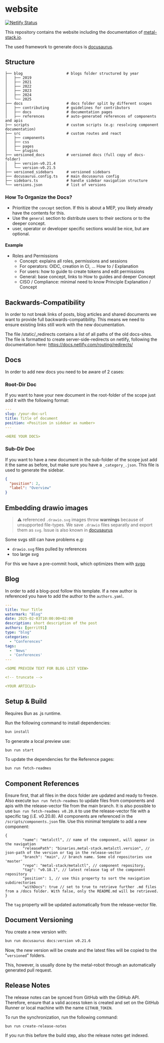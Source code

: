# website

[![Netlify Status](https://api.netlify.com/api/v1/badges/f42ce2b4-45f8-4a11-9555-5a25f7a5e2aa/deploy-status)](https://app.netlify.com/projects/docs-new/deploys)

This repository contains the website including the documentation of [metal-stack.io](https://metal-stack.io).

The used framework to generate docs is [docusaurus](https://docusaurus.io).

## Structure

```plain
├── blog                    # blogs folder structured by year
│   ├── 2019
│   ├── 2021
│   ├── 2022
│   ├── 2023
│   ├── 2024
│   └── 2025
├── docs                    # docs folder split by different scopes
│   ├── contributing        # guidelines for contributors
│   ├── docs                # documentation pages
│   ├── references          # auto-generated references of components and apis
├── scripts                 # custom scripts (e.g: resolving component documentation)
├── src                     # custom routes and react
│   ├── components
│   ├── css
│   ├── pages
│   └── plugins
├── versioned_docs          # versioned docs (full copy of docs-folder)
│   ├── version-v0.21.4
│   └── version-v0.21.5
├── versioned_sidebars      # versioned sidebars
├── docusaurus.config.ts    # main docusaurus config
├── sidebars.ts             # handle sidebar navigation structure
└── versions.json           # list of versions
```

### How To Organize the Docs?

- Prioritize the `concept` section. If this is about a MEP, you likely already have the contents for this.
- Use the `general` section to distribute users to their sections or to the deeper concept.
- user, operator or developer specific sections would be nice, but are optional.

#### Example

- Roles and Permissions
  - Concept: explains all roles, permissions and sessions
  - For operators: OIDC, creation in CI, ... How to / Explanation
  - For users: how to guide to create tokens and edit permissions
  - General: base concept, links to How to guides and deeper Concept
  - CISO / Compliance: minimal need to know Principle Explanation / Concept

## Backwards-Compatibility

In order to not break links of posts, blog articles and shared documents we want to provide full backwards-compatibility.
This means we need to ensure existing links still work with the new documentation.

The file /static/_redirects contains a list of all paths of the old docs-sites. The file is formatted to create server-side-redirects on netlify, following the documentation here: https://docs.netlify.com/routing/redirects/

## Docs

In order to add new docs you need to be aware of 2 cases:

### Root-Dir Doc

If you want to have your new document in the root-folder of the scope just add it with the following format:

```yaml
---
slug: /your-doc-url
title: Title of document
position: <Position in sidebar as number>
---

<HERE YOUR DOCS>
```

### Sub-Dir Doc

If you want to have a new document in the sub-folder of the scope just add it the same as before, but make sure you have a `_category_.json`.
This file is used to generate the sidebar.

```json
{
  "position": 2,
  "label": "Overview"
}
```

## Embedding drawio images

> ⚠️ referenced `.drawio.svg` images throw **warnings** because of unsupported file-types. We save `.drawio` files separatly and export them as `svg`. Issue is also known in [docusaurus](https://github.com/facebook/docusaurus/issues/9715)

Some svgs still can have problems e.g:

- `drawio.svg` files pulled by references
- too large svg

For this we have a pre-commit hook, which optimizes them with [svgo](https://github.com/svg/svgo)

## Blog

In order to add a blog-post follow this template. If a new author is referenced you have to add the author to the `authors.yaml`.

```yaml
---
title: Your Title
watermark: "Blog"
date: 2025-02-03T10:00:00+02:00
description: short description of the post
authors: [gerrit91]
type: "blog"
categories:
  - "Conferences"
tags:
  - 'News'
  - 'Conferences'
---

<SOME PREVIEW TEXT FOR BLOG LIST VIEW>

<!-- truncate -->

<YOUR ARTICLE>
```

## Setup & Build

Requires Bun as .js runtime.

Run the following command to install dependencies:

```bash
bun install
```

To generate a local preview use:

```bash
bun run start
```

To update the dependencies for the Reference pages:

```bash
bun run fetch-readmes
```

## Component References

Ensure first, that all files in the docs folder are updated and ready to freeze. Also execute `bun run fetch-readmes` to update files from components and apis with the release-vector file from the main branch.
It is also possible to use `bun run fetch-readmes v0.20.8` to use the release-vector file with a specific tag (i.E. v0.20.8).
All components are referenced in the `/scripts/components.json` file. Use this minimal template to add a new component:

```jsonc
{
        "name": "metalctl", // name of the component, will appear in the navigation
        "releasePath": "binaries.metal-stack.metalctl.version", // json-path of the version or tag in the release-vector
        "branch": "main", // branch name. Some old repositories use 'master'
        "repo": "metal-stack/metalctl", // component repository,
        "tag": "v0.18.1", // latest release tag of the component repository
        "position": 1, // use this property to sort the navigation subdirectories
        "withDocs": true // set to true to retrieve further .md files from a /docs folder. With false, only the README.md will be retrieved.
}
```

The `tag` property will be updated automatically from the release-vector file.

## Document Versioning

You create a new version with:

```bash
bun run docusaurus docs:version v0.21.6
```

Now, the new version will be create and the latest files will be copied to the "`versioned`" folders.

This, however, is usually done by the metal-robot through an automatically generated pull request.

## Release Notes

The release notes can be synced from GitHub with the GitHub API. Therefore, ensure that a valid access token is created and set on the GitHub Runner or local machine with the name `GITHUB_TOKEN`.

To run the synchronization, run the following command:

```bash
bun run create-release-notes
```
If you run this before the build step, also the release notes get indexed.
